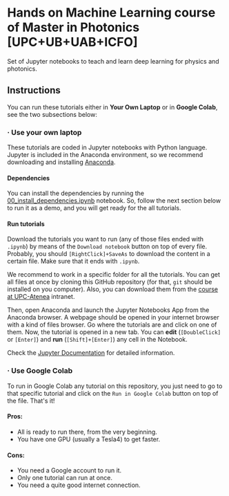 # Hands on Machine Learning course of Master in Photonics [UPC+UB+UAB+ICFO]

Set of Jupyter notebooks to teach and learn deep learning for physics and photonics.

## Instructions

You can run these tutorials either in **Your Own Laptop** or in **Google Colab**, see the two subsections below:

### · Use your own laptop

These tutorials are coded in Jupyter notebooks with Python language. 
Jupyter is included in the Anaconda environment, so we recommend downloading 
and installing [Anaconda](https://www.anaconda.com/products/individual).

#### Dependencies

You can install the dependencies by running the
[00_install_dependencies.ipynb](00_install_dependencies.ipynb)
notebook. So, follow the next section below to run it as a demo, 
and you will get ready for the all tutorials.


#### Run tutorials

Download the tutorials you want to run (any of those files ended with `.ipynb`)
by means of the `Download notebook` button on top of every file.
Probably, you should `[RightClick]+SaveAs` to download the content in a 
certain file. Make sure that it ends with `.ipynb`.

We recommend to work in a specific folder for all the tutorials.
You can get all files at once by cloning this GitHub repository
(for that, `git` should be installed on you computer).
Also, you can download them from the 
[course at UPC-Atenea](https://atenea.upc.edu/course/view.php?id=71605) intranet.

Then, open Anaconda and launch the Jupyter Notebooks App from the Anaconda browser.
A webpage should be opened in your internet browser with a kind of files browser.
Go where the tutorials are and click on one of them. Now, the tutorial is opened 
in a new tab. You can **edit** (`[DoubleClick]` or `[Enter]`) and  **run** (`[Shift]+[Enter]`) 
any cell in the Notebook.

Check the 
[Jupyter Documentation](https://jupyter-notebook.readthedocs.io/en/stable/notebook.html#notebook-user-interface)
for detailed information.


### · Use Google Colab

To run in Google Colab any tutorial on this repository, 
you just need to go to that specific tutorial and 
click on the `Run in Google Colab` button on top of the file.
That's it!

#### Pros:
- All is ready to run there, from the very beginning.
- You have one GPU (usually a Tesla4) to get faster.

#### Cons: 
- You need a Google account to run it.
- Only one tutorial can run at once.
- You need a quite good internet connection.
